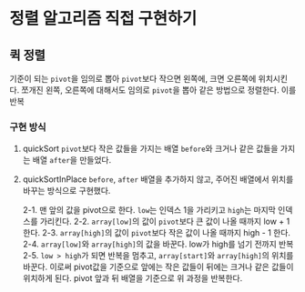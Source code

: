 # 정렬 알고리즘 직접 구현하기

## 퀵 정렬

기준이 되는 `pivot`을 임의로 뽑아 `pivot`보다 작으면 왼쪽에, 크면 오른쪽에 위치시킨다.
쪼개진 왼쪽, 오른쪽에 대해서도 임의로 `pivot`을 뽑아 같은 방법으로 정렬한다. 이를 반복

### 구현 방식

1. quickSort
   `pivot`보다 작은 값들을 가지는 배열 `before`와 크거나 같은 값들을 가지는 배열 `after`을 만들었다.

2. quickSortInPlace
   `before`, `after` 배열을 추가하지 않고, 주어진 배열에서 위치를 바꾸는 방식으로 구현했다.

   2-1. 맨 앞의 값을 pivot으로 한다. `low`는 인덱스 1을 가리키고 `high`는 마지막 인덱스를 가리킨다.
   2-2. `array[low]`의 값이 `pivot`보다 큰 값이 나올 때까지 low + 1 한다.
   2-3. `array[high]`의 값이 `pivot`보다 작은 값이 나올 때까지 high - 1 한다.
   2-4. `array[low]`와 `array[high]`의 값을 바꾼다. low가 high를 넘기 전까지 반복
   2-5. `low > high`가 되면 반복을 멈추고, `array[start]`와 `array[high]`의 위치를 바꾼다. 이로써 pivot값을 기준으로 앞에는 작은 값들이 뒤에는 크거나 같은 값들이 위치하게 된다. pivot 앞과 뒤 배열을 기준으로 위 과정을 반복한다.
